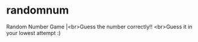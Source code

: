 # randomnum
Random Number Game |&lt;br>Guess the number correctly!! &lt;br>Guess it in your lowest attempt :)
